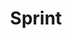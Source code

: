---
title: Sprint
crosslinks:
- NoContract
- verizon
- SprintFramily
- ATT
- explainlikeimfive
- Sprinting
- freedompop
- Android
- MotoG
- apple
- googlepixel
- PFSENSE
- RingPlus
- LitLove
- carriers
- nocontract
- '1289379'
- ideasfortheadmins
- galaxys7
---